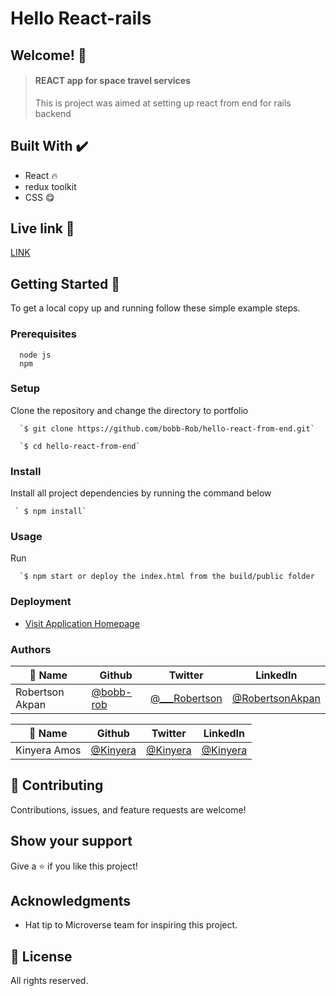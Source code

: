 # Hello React-rails

## Welcome! 👋
> #### REACT app for space travel services
> This is project was aimed at setting up react from end for rails backend

                             
## Built With ✔️

- React 🔥
- redux toolkit
- CSS 😋


## Live link 🙌

[LINK](#)


## Getting Started 🙌

To get a local copy up and running follow these simple example steps.

### Prerequisites
```
  node js
  npm

```
### Setup
Clone the repository and change the directory to portfolio

``` 
  `$ git clone https://github.com/bobb-Rob/hello-react-from-end.git`

  `$ cd hello-react-from-end`

```

### Install
Install all project dependencies by running the command below
 
``` 
 ` $ npm install`
```
### Usage

Run
``` 
  `$ npm start or deploy the index.html from the build/public folder 
```

### Deployment
- [Visit Application Homepage](#)


### Authors

| 👤 Name | Github | Twitter | LinkedIn |
|------|--------|---------|----------|
|Robertson Akpan|[@bobb-rob](https://github.com/bobb-rob)|[@___Robertson](https://twitter.com/___Robertson)|[@RobertsonAkpan](https://www.linkedin.com/in/robertsonakpan/)|


| 👤 Name | Github | Twitter | LinkedIn |
|------|--------|---------|----------|
|Kinyera Amos|[@Kinyera](https://github.com/bigmosi)|[@Kinyera](https://twitter.com/kinyera_amos)|[@Kinyera](https://www.linkedin.com/in/kinyera-amos-026062218/)|



## 🤝 Contributing

Contributions, issues, and feature requests are welcome!


## Show your support

Give a ⭐️ if you like this project!

## Acknowledgments

- Hat tip to Microverse team for inspiring this project.

## 📝 License

All rights reserved.
